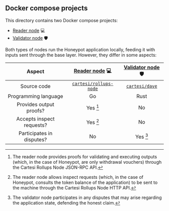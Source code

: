 ## Docker compose projects

This directory contains two Docker compose projects:

- [Reader node] 💻
- [Validator node] 🛡️

Both types of nodes run the Honeypot application locally,
feeding it with inputs sent through the base layer.
However, they differ in some aspects:

| Aspect | [Reader node] 💻 | [Validator node] 🛡️ |
| :-: | :-: | :-: |
| Source code | [`cartesi/rollups-node`] | [`cartesi/dave`] |
| Programming language | Go | Rust |
| Provides output proofs? | Yes [^proofs] | No |
| Accepts inspect requests? | Yes [^inspects] | No |
| Participates in disputes? | No | Yes [^disputes] |

[Reader node]: ./reader
[Validator node]: ./validator

[`cartesi/rollups-node`]: https://github.com/cartesi/rollups-node
[`cartesi/dave`]: https://github.com/cartesi/dave

[^proofs]: The reader node provides proofs for validating and executing
outputs (which, in the case of Honeypot, are only withdrawal vouchers)
through the Cartesi Rollups Node JSON-RPC API.

[^inspects]: The reader node allows inspect requests
(which, in the case of Honeypot, consults the token balance of the application)
to be sent to the machine through the Cartesi Rollups Node HTTP API.

[^disputes]: The validator node participates in any disputes that may arise
regarding the application state, defending the honest claim.
